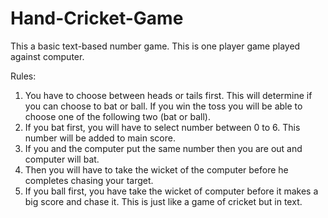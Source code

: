# Hand-Cricket-Game
This a basic text-based number game.
This is one player game played against computer.

Rules:
1. You have to choose between heads or tails first. This will determine if you can choose to bat or ball. If you win the toss you will be able to choose one of the following two (bat or ball).
2. If you bat first, you will have to select number between 0 to 6. This number will be added to main score.
3. If you and the computer put the same number then you are out and computer will bat.
4. Then you will have to take the wicket of the computer before he completes chasing your target.
5. If you ball first, you have take the wicket of computer before it makes a big score and chase it.
This is just like a game of cricket but in text. 
